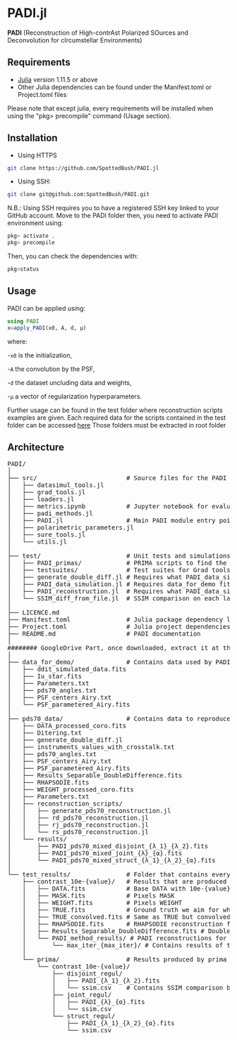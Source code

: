 # PADI.jl
**PADI** (Reconstruction of High-contrAst Polarized SOurces and Deconvolution for cIrcumstellar Environments)

## Requirements
- [Julia](https://julialang.org/install/) version 1.11.5 or above
- Other Julia dependencies can be found under the Manifest.toml or Project.toml files
  
Please note that except julia, every requirements will be installed when using the "pkg> precompile" command (Usage section).

## Installation

- Using HTTPS
```sh
git clone https://github.com/SpottedBush/PADI.jl
```

- Using SSH:
```sh
git clone git@github.com:SpottedBush/PADI.git
```
N.B.: Using SSH requires you to have a registered SSH key linked to your GitHub account.
Move to the PADI folder then, you need to activate PADI environment using:
```julia
pkg> activate .
pkg> precompile
```

Then, you can check the dependencies with:
```julia
pkg>status
```

## Usage
PADI can be applied using:

```julia
using PADI
x=apply_PADI(x0, A, d, μ)
```
where:

-`x0` is the initialization,

-`A` the convolution by the PSF,

-`d` the dataset uncluding data and weights,

-`μ` a vector of regularization hyperparameters.


Further usage can be found in the test folder where reconstruction scripts examples are given.
Each required data for the scripts contained in the test folder can be accessed [here](https://drive.google.com/drive/folders/1RcNd5Qh6XD2Trd07VGPWqlphMU699PFi?usp=drive_link)
Those folders must be extracted in root folder

## Architecture
<pre>
PADI/
│
├── src/                        # Source files for the PADI method
│   ├── datasimul_tools.jl
│   ├── grad_tools.jl
│   ├── loaders.jl
│   ├── metrics.ipynb           # Jupyter notebook for evaluating metrics and making the figures in the paper
│   ├── padi_methods.jl
│   ├── PADI.jl                 # Main PADI module entry point
│   ├── polarimetric_parameters.jl
│   ├── sure_tools.jl
│   └── utils.jl
│
├── test/                       # Unit tests and simulations
│   ├── PADI_primas/            # PRIMA scripts to find the optimal hyperparameters couple considering a certain ground truth 
│   ├── testsuites/             # Test suites for Grad tools and polarimetric parameters methods
│   ├── generate_double_diff.jl # Requires what PADI_data_simulation.jl produces. Outputs the double difference for the contrast k 
│   ├── PADI_data_simulation.jl # Requires data_for_demo fits file (PSF fits/txt, Iu_star.fits, ddit_simulated_data.fits) produces MASK.fits, DATA.fits, WEIGHT.fits, TRUE_convolved.fits and TRUE.fits for the corresponding contrast_list
│   ├── PADI_reconstruction.jl  # Requires what PADI_data_simulation.jl and generate_double_diff.jl produces and do a single PADI reconstruction (depending on its contrast and regul_type)
│   └── SSIM_diff_from_file.jl  # SSIM comparison on each layer of the input fits files (Ip with Ip etc...)
│
├── LICENCE.md
├── Manifest.toml               # Julia package dependency lock file
├── Project.toml                # Julia project dependencies
├── README.md                   # PADI documentation
│
######## GoogleDrive Part, once downloaded, extract it at the root folder ########
│
├── data_for_demo/              # Contains data used by PADI_data_simulation.jl, needs to be downloaded on the GoogleDrive
│   ├── ddit_simulated_data.fits
│   ├── Iu_star.fits
│   ├── Parameters.txt
│   ├── pds70_angles.txt
│   ├── PSF_centers_Airy.txt
│   └── PSF_parametered_Airy.fits
│  
├── pds70_data/                 # Contains data to reproduce the pds70 figures
│   ├── DATA_processed_coro.fits
│   ├── Ditering.txt
│   ├── generate_double_diff.jl
│   ├── instruments_values_with_crosstalk.txt
│   ├── pds70_angles.txt
│   ├── PSF_centers_Airy.txt
│   ├── PSF_parametered_Airy.fits
│   ├── Results_Separable_DoubleDifference.fits
│   ├── RHAPSODIE.fits
│   ├── WEIGHT_processed_coro.fits
│   ├── Parameters.txt
│   ├── reconstruction_scripts/
│   │   ├── generate_pds70_reconstruction.jl
│   │   ├── rd_pds70_reconstruction.jl
│   │   ├── rj_pds70_reconstruction.jl
│   │   └── rs_pds70_reconstruction.jl
│   └── results/
│       ├── PADI_pds70_mixed_disjoint_{λ_1}_{λ_2}.fits
│       ├── PADI_pds70_mixed_joint_{λ}_{α}.fits
│       └── PADI_pds70_mixed_struct_{λ_1}_{λ_2}_{α}.fits
│  
└── test_results/               # Folder that contains every results produced by the scripts in the "test" folder
    ├── contrast_10e-{value}/   # Results that are produced with 10e-{value} contrast
    │   ├── DATA.fits           # Base DATA with 10e-{value} contrast
    │   ├── MASK.fits           # Pixels MASK
    │   ├── WEIGHT.fits         # Pixels WEIGHT
    │   ├── TRUE.fits           # Ground truth we aim for when reconstructing using PADI
    │   ├── TRUE_convolved.fits # Same as TRUE but convolved
    │   ├── RHAPSODIE.fits      # RHAPSODIE reconstruction for this contrast
    │   ├── Results_Separable_DoubleDifference.fits # DoubleDifference reconstruction for this contrast
    │   └── PADI_method_results/ # PADI reconstructions for this contrast
    │       └── max_iter_{max_iter}/ # Contains results of the PADI methods for max_iter iterations
    │
    └── prima/                  # Results produced by prima scripts
        └── contrast_10e-{value}/
            ├── disjoint_regul/
            │   ├── PADI_{λ_1}_{λ_2}.fits
            │   └── ssim.csv    # Contains SSIM comparison between the different hyperparam couples for the different layers (Iu_disk, Ip_disk, θ.)
            ├── joint_regul/
            │   ├── PADI_{λ}_{α}.fits
            │   └── ssim.csv
            └── struct_regul/
                ├── PADI_{λ_1}_{λ_2}_{α}.fits
                └── ssim.csv
<pre>
